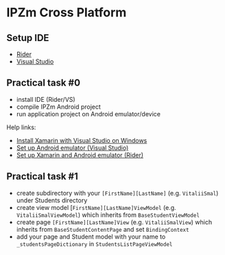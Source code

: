 # IPZm Cross Platform

## Setup IDE

- [Rider](https://www.jetbrains.com/rider/download)
- [Visual Studio](https://visualstudio.microsoft.com/)

## Practical task #0

- install IDE (Rider/VS)
- compile IPZm Android project
- run application project on Android emulator/device

Help links:
- [Install Xamarin with Visual Studio on Windows](https://learn.microsoft.com/en-us/xamarin/get-started/installation/windows)
- [Set up Android emulator (Visual Studio)](https://learn.microsoft.com/en-us/xamarin/get-started/first-app/?pivots=windows-vs2022)
- [Set up Xamarin and Android emulator (Rider)](https://www.jetbrains.com/help/rider/Xamarin.html#webinar-recording-better-xamarin-development-with-rider-for-mac)

## Practical task #1

- create subdirectory with your `[FirstName][LastName]` (e.g. `VitaliiSmal`) under Students directory
- create view model [`FirstName][LastName]ViewModel` (e.g. `VitaliiSmalViewModel`) which inherits from `BaseStudentViewModel`
- create page `[FirstName][LastName]View` (e.g. `VitaliiSmalView`) which inherits from `BaseStudentContentPage` and set `BindingContext`
- add your page and Student model with your name to `_studentsPageDictionary` in `StudentsListPageViewModel`
